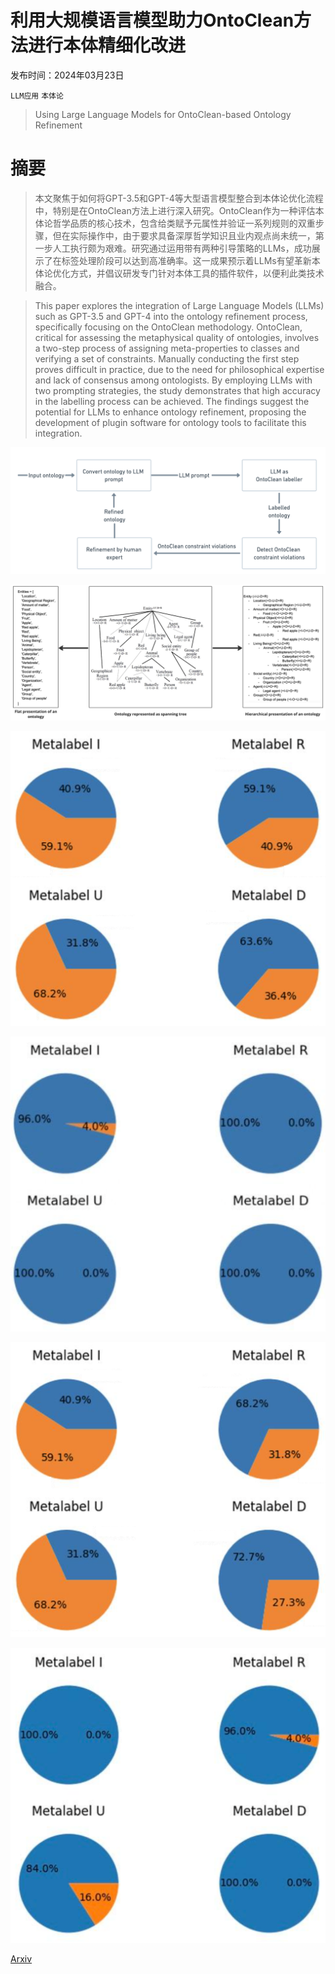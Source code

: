 # 利用大规模语言模型助力OntoClean方法进行本体精细化改进

发布时间：2024年03月23日

`LLM应用` `本体论`

> Using Large Language Models for OntoClean-based Ontology Refinement

# 摘要

> 本文聚焦于如何将GPT-3.5和GPT-4等大型语言模型整合到本体论优化流程中，特别是在OntoClean方法上进行深入研究。OntoClean作为一种评估本体论哲学品质的核心技术，包含给类赋予元属性并验证一系列规则的双重步骤，但在实际操作中，由于要求具备深厚哲学知识且业内观点尚未统一，第一步人工执行颇为艰难。研究通过运用带有两种引导策略的LLMs，成功展示了在标签处理阶段可以达到高准确率。这一成果预示着LLMs有望革新本体论优化方式，并倡议研发专门针对本体工具的插件软件，以便利此类技术融合。

> This paper explores the integration of Large Language Models (LLMs) such as GPT-3.5 and GPT-4 into the ontology refinement process, specifically focusing on the OntoClean methodology. OntoClean, critical for assessing the metaphysical quality of ontologies, involves a two-step process of assigning meta-properties to classes and verifying a set of constraints. Manually conducting the first step proves difficult in practice, due to the need for philosophical expertise and lack of consensus among ontologists. By employing LLMs with two prompting strategies, the study demonstrates that high accuracy in the labelling process can be achieved. The findings suggest the potential for LLMs to enhance ontology refinement, proposing the development of plugin software for ontology tools to facilitate this integration.

![利用大规模语言模型助力OntoClean方法进行本体精细化改进](../../../paper_images/2403.15864/process_pipeline.png)

![利用大规模语言模型助力OntoClean方法进行本体精细化改进](../../../paper_images/2403.15864/representations.jpg)

![利用大规模语言模型助力OntoClean方法进行本体精细化改进](../../../paper_images/2403.15864/zero-3.5.png)

![利用大规模语言模型助力OntoClean方法进行本体精细化改进](../../../paper_images/2403.15864/zero-4.png)

![利用大规模语言模型助力OntoClean方法进行本体精细化改进](../../../paper_images/2403.15864/few-3.5.png)

![利用大规模语言模型助力OntoClean方法进行本体精细化改进](../../../paper_images/2403.15864/few-4.png)

[Arxiv](https://arxiv.org/abs/2403.15864)